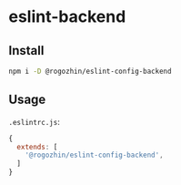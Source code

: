 # eslint-backend

## Install

```bash
npm i -D @rogozhin/eslint-config-backend
```

## Usage

`.eslintrc.js`:

```javascript
{
  extends: [
    '@rogozhin/eslint-config-backend',
  ]
}
```
